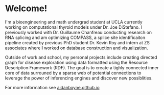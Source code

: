 Welcome!
===

I'm a bioengineering and math undergrad student at UCLA currently working on computational thyroid models under Dr. Joe DiStefano. I previously worked with Dr. Guillaume Chanfreau conducting research on RNA splicing and am optimizing COMPASS, a splice site identificaiton pipeline created by previous PhD student Dr. Kevin Roy and intern at ZS associates where I worked on database construction and visualization.

Outside of work and school, my personal projects include creating directed graph for disease exploration using data formatted using the Resource Description Framework (RDF). The goal is to create a tighly connected inner core of data surrouned by a sparse web of potential connections to leverage the power of inferencing engines and discover new possiblities.

For more information see [aidanboyne.github.io](https://aidanboyne.github.io)

